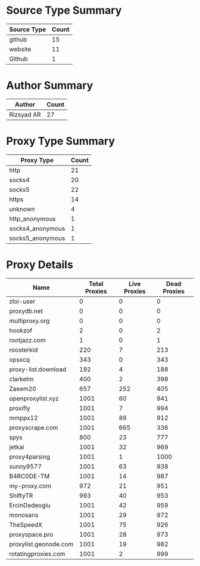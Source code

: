 # Source Type Summary

| Source Type | Count |
|-------------|-------|
| github | 15 |
| website | 11 |
| Github | 1 |


# Author Summary

| Author | Count |
|--------|-------|
| Rizsyad AR | 27 |


# Proxy Type Summary

| Proxy Type | Count |
|------------|-------|
| http | 21 |
| socks4 | 20 |
| socks5 | 22 |
| https | 14 |
| unknown | 4 |
| http_anonymous | 1 |
| socks4_anonymous | 1 |
| socks5_anonymous | 1 |


# Proxy Details

| Name | Total Proxies | Live Proxies | Dead Proxies |
|------|---------------|--------------|---------------|
| zloi-user | 0 | 0 | 0 |
| proxydb.net | 0 | 0 | 0 |
| multiproxy.org | 0 | 0 | 0 |
| hookzof | 2 | 0 | 2 |
| rootjazz.com | 1 | 0 | 1 |
| roosterkid | 220 | 7 | 213 |
| opsxcq | 343 | 0 | 343 |
| proxy-list.download | 192 | 4 | 188 |
| clarketm | 400 | 2 | 398 |
| Zaeem20 | 657 | 252 | 405 |
| openproxylist.xyz | 1001 | 60 | 941 |
| proxifly | 1001 | 7 | 994 |
| mmppx12 | 1001 | 89 | 912 |
| proxyscrape.com | 1001 | 665 | 336 |
| spys | 800 | 23 | 777 |
| jetkai | 1001 | 32 | 969 |
| proxy4parsing | 1001 | 1 | 1000 |
| sunny9577 | 1001 | 63 | 938 |
| B4RC0DE-TM | 1001 | 14 | 987 |
| my-proxy.com | 972 | 21 | 951 |
| ShiftyTR | 993 | 40 | 953 |
| ErcinDedeoglu | 1001 | 42 | 959 |
| monosans | 1001 | 29 | 972 |
| TheSpeedX | 1001 | 75 | 926 |
| proxyspace.pro | 1001 | 28 | 973 |
| proxylist.geonode.com | 1001 | 19 | 982 |
| rotatingproxies.com | 1001 | 2 | 999 |

